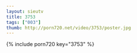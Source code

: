 ```yaml
--- 
layout: sieutv
title: 3753
tags: ["003"]
thumb: http://porn720.net/video/3753/poster.jpg
---
```

{% include porn720 key="3753" %} 
